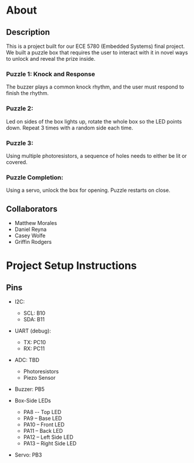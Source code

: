 # About

## Description
This is a project built for our ECE 5780 (Embedded Systems) final project. We built a puzzle box that requires the user to interact with it in novel ways to unlock and reveal the prize inside. 

### Puzzle 1: Knock and Response 

The buzzer plays a common knock rhythm, and the user must respond to finish the rhythm. 

### Puzzle 2:  

Led on sides of the box lights up, rotate the whole box so the LED points down. Repeat 3 times with a random side each time. 

### Puzzle 3: 

Using multiple photoresistors, a sequence of holes needs to either be lit or covered.  

### Puzzle Completion: 

Using a servo, unlock the box for opening. Puzzle restarts on close. 

## Collaborators
- Matthew Morales
- Daniel Reyna
- Casey Wolfe
- Griffin Rodgers

# Project Setup Instructions

## Pins
- I2C:  
  - SCL: B10 
  - SDA: B11 

- UART (debug):  
  - TX: PC10 
  - RX: PC11 

- ADC: TBD
  - Photoresistors
  - Piezo Sensor

- Buzzer: PB5 

- Box-Side LEDs 
	- PA8 -- Top LED 
	- PA9 – Base LED 
	- PA10 – Front LED 
	- PA11 – Back LED 
  - PA12 – Left Side LED 
  - PA13 – Right Side LED	 

- Servo: PB3 

